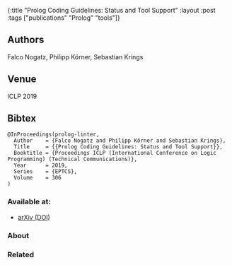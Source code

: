 {:title "Prolog Coding Guidelines: Status and Tool Support"
 :layout :post
 :tags  ["publications" "Prolog" "tools"]}

## Authors
Falco Nogatz, Philipp Körner, Sebastian Krings

## Venue
ICLP 2019

## Bibtex

```
@InProceedings(prolog-linter,
  Author	= {Falco Nogatz and Philipp Körner and Sebastian Krings},
  Title		= {{Prolog Coding Guidelines: Status and Tool Support}},
  Booktitle	= {Proceedings ICLP (International Conference on Logic Programming) (Technical Communications)},
  Year		= 2019,
  Series	= {EPTCS},
  Volume	= 306
)
```

### Available at:

- [arXiv (DOI)](https://doi.org/10.4204/EPTCS.306.8)

### About


### Related

